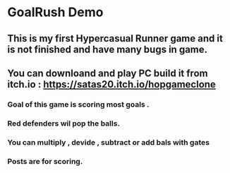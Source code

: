 # GoalRush Demo
## This is my first Hypercasual Runner game and it is not finished and have many bugs in game.
##  You can downloand and play  PC build it from itch.io : https://satas20.itch.io/hopgameclone
### Goal of this game is scoring  most goals .
### Red defenders wil pop the balls.
### You can multiply , devide , subtract or add bals with gates
### Posts are for scoring.
